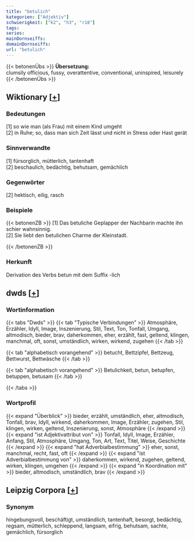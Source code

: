 ```yaml
---
title: "betulich"
kategorien: ["Adjektiv"]
schwierigkeit: ["k2", "h3", "r18"]
tags:
series:
mainDornseiffs:
domainDornseiffs:
url: "betulich"
---
```


{{< betonenÜbs >}}
**Übersetzung:**  
clumsily officious, fussy, overattentive, conventional, uninspired, leisurely  
{{< /betonenÜbs >}}

## Wiktionary [[+](https://de.wiktionary.org/wiki/betulich)]

### Bedeutungen
[1] so wie man (als Frau) mit einem Kind umgeht  
[2] in Ruhe; so, dass man sich Zeit lässt und nicht in Stress oder Hast gerät  

### Sinnverwandte
[1] fürsorglich, mütterlich, tantenhaft  
[2] beschaulich, bedächtig, behutsam, gemächlich  

### Gegenwörter
[2] hektisch, eilig, rasch  

### Beispiele
{{< betonenZB >}}
[1] Das betuliche Geplapper der Nachbarin machte ihn schier wahnsinnig.  
[2] Sie liebt den betulichen Charme der Kleinstadt.  

{{< /betonenZB >}}
### Herkunft
Derivation des Verbs betun mit dem Suffix -lich  



## dwds [[+](https://www.dwds.de/wb/betulich)]

### Wortinformation
{{< tabs "Dwds" >}}
{{< tab "Typische Verbindungen" >}}
Atmosphäre, Erzähler, Idyll, Image, Inszenierung, Stil, Text, Ton, Tonfall, Umgang, altmodisch, bieder, brav, daherkommen, eher, erzählt, fast, geltend, klingen, manchmal, oft, sonst, umständlich, wirken, wirkend, zugehen
{{< /tab >}}

{{< tab "alphabetisch vorangehend" >}}
betucht, Bettzipfel, Bettzeug, Bettwurst, Bettwäsche
{{< /tab >}}

{{< tab "alphabetisch vorangehend" >}}
Betulichkeit, betun, betupfen, betuppen, betusam
{{< /tab >}}

{{< /tabs >}}

### Wortprofil
{{< expand "Überblick" >}} bieder, erzählt, umständlich, eher, altmodisch, Tonfall, brav, Idyll, wirkend, daherkommen, Image, Erzähler, zugehen, Stil, klingen, wirken, geltend, Inszenierung, sonst, Atmosphäre {{< /expand >}}
{{< expand "ist Adjektivattribut von" >}} Tonfall, Idyll, Image, Erzähler, Anfang, Stil, Atmosphäre, Umgang, Ton, Art, Text, Titel, Weise, Geschichte {{< /expand >}}
{{< expand "hat Adverbialbestimmung" >}} eher, sonst, manchmal, recht, fast, oft {{< /expand >}}
{{< expand "ist Adverbialbestimmung von" >}} daherkommen, wirkend, zugehen, geltend, wirken, klingen, umgehen {{< /expand >}}
{{< expand "in Koordination mit" >}} bieder, altmodisch, umständlich, brav {{< /expand >}}

## Leipzig Corpora [[+](https://corpora.uni-leipzig.de/en/res?word=betulich&corpusId=deu_newscrawl-public_2018)]


### Synonym
hingebungsvoll, beschäftigt, umständlich, tantenhaft, besorgt, bedächtig, regsam, mütterlich, schleppend, langsam, eifrig, behutsam, sachte, gemächlich, fürsorglich

